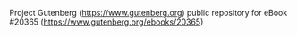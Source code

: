 Project Gutenberg (https://www.gutenberg.org) public repository for eBook #20365 (https://www.gutenberg.org/ebooks/20365)
